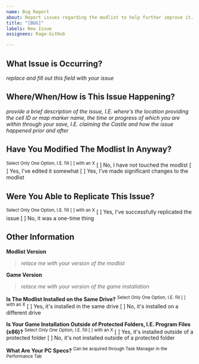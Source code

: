 ```yaml
---
name: Bug Report
about: Report issues regarding the modlist to help further improve it.
title: "[BUG]"
labels: New Issue
assignees: Rage-GitHub

---
```


## What Issue is Occurring?
*replace and fill out this field with your issue*

## Where/When/How is This Issue Happening?
*provide a brief description of the issue, I.E. where's the location providing the cell ID or map marker name, the time or progress of which you are within through your save, I.E. claiming the Castle and how the issue happened prior and after*

## Have You Modified The Modlist In Anyway?
<sup>Select Only One Option, I.E. fill [ ] with an X</sup>
[ ] No, I have not touched the modlist
[ ] Yes, I've edited it somewhat
[ ] Yes, I've made significant changes to the modlist

## Were You Able to Replicate This Issue?
<sup>Select Only One Option, I.E. fill [ ] with an X</sup>
[ ] Yes, I've successfully replicated the issue
[ ] No, it was a one-time thing

## Other Information
**Modlist Version**
> *relace me with your version of the modlist*

**Game Version**
> *relace me with your version of the game installation*

**Is The Modlist Installed on the Same Drive?**
<sup>Select Only One Option, I.E. fill [ ] with an X</sup>
[ ] Yes, it's installed in the same drive
[ ] No, it's installed on a different drive

**Is Your Game Installation Outside of Protected Folders, I.E. Program Files (x86)?**
<sup>Select Only One Option, I.E. fill [ ] with an X</sup>
[ ] Yes, it's installed outside of a protected folder
[ ] No, it's not installed outside of a protected folder

**What Are Your PC Specs?**
<sup>Can be acquired through Task Manager in the Performance Tab</sup>
